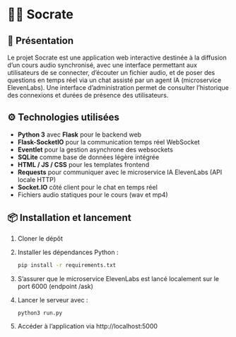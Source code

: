 # 👨‍🏫 Socrate

## 📘 Présentation

Le projet Socrate est une application web interactive destinée à la diffusion d’un cours audio synchronisé, avec une interface permettant aux utilisateurs de se connecter, d’écouter un fichier audio, et de poser des questions en temps réel via un chat assisté par un agent IA (microservice ElevenLabs). Une interface d’administration permet de consulter l’historique des connexions et durées de présence des utilisateurs.



## ⚙️ Technologies utilisées

- **Python 3** avec **Flask** pour le backend web  
- **Flask-SocketIO** pour la communication temps réel WebSocket  
- **Eventlet** pour la gestion asynchrone des websockets  
- **SQLite** comme base de données légère intégrée  
- **HTML / JS / CSS** pour les templates frontend  
- **Requests** pour communiquer avec le microservice IA ElevenLabs (API locale HTTP)  
- **Socket.IO** côté client pour le chat en temps réel  
- Fichiers audio statiques pour le cours (wav et mp4)  



## 📦 Installation et lancement

1. Cloner le dépôt  
2. Installer les dépendances Python :

   ```bash
   pip install -r requirements.txt
   ```
3. S’assurer que le microservice ElevenLabs est lancé localement sur le port 6000 (endpoint /ask)

4. Lancer le serveur avec :

    ```bash
    python3 run.py
    ```

5. Accéder à l’application via http://localhost:5000
